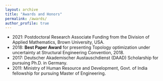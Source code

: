 ```yaml
---
layout: archive
title: "Awards and Honors"
permalink: /awards/
author_profile: true
---
```


- 2021: Postdoctoral Research Associate Funding from the Division of Applied Mathematics, Brown University, USA. 
- 2018: **Best Paper Award** for presenting Topology optimization under uncertainty at Structural Engineering Convention, 2018.
- 2017: Deutscher Akademischer Austauschdienst (DAAD) Scholarship for pursuing Ph.D. in Germany.
- 2011: Ministry of Human Resource and Development, Govt. of India fellowship for pursuing Master of Engineering.
